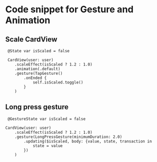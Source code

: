 # Code snippet for Gesture and Animation
## Scale CardView
```
 @State var isScaled = false

 CardView(user: user)
    .scaleEffect(isScaled ? 1.2 : 1.0)
    .animation(.default)
    .gesture(TapGesture()
        .onEnded {
            self.isScaled.toggle()
        }
    )
```

## Long press gesture
```
 @GestureState var isScaled = false

CardView(user: user)
    .scaleEffect(isScaled ? 1.2 : 1.0)
    .gesture(LongPressGesture(minimumDuration: 2.0)
        .updating($isScaled, body: {value, state, transaction in
            state = value
        })
    )
```